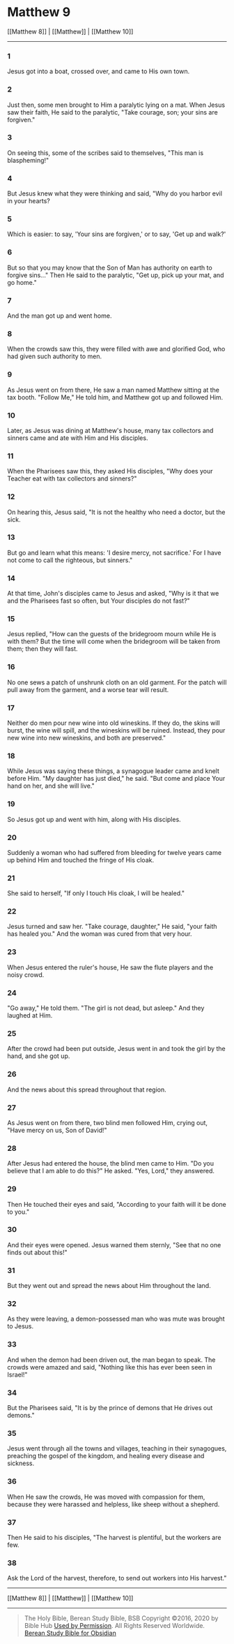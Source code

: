 # Matthew 9

[[Matthew 8]] | [[Matthew]] | [[Matthew 10]]

---

### 1
Jesus got into a boat, crossed over, and came to His own town.

### 2
Just then, some men brought to Him a paralytic lying on a mat. When Jesus saw their faith, He said to the paralytic, "Take courage, son; your sins are forgiven."

### 3
On seeing this, some of the scribes said to themselves, "This man is blaspheming!"

### 4
But Jesus knew what they were thinking and said, "Why do you harbor evil in your hearts?

### 5
Which is easier: to say, 'Your sins are forgiven,' or to say, 'Get up and walk?'

### 6
But so that you may know that the Son of Man has authority on earth to forgive sins..." Then He said to the paralytic, "Get up, pick up your mat, and go home."

### 7
And the man got up and went home.

### 8
When the crowds saw this, they were filled with awe and glorified God, who had given such authority to men.

### 9
As Jesus went on from there, He saw a man named Matthew sitting at the tax booth. "Follow Me," He told him, and Matthew got up and followed Him.

### 10
Later, as Jesus was dining at Matthew's house, many tax collectors and sinners came and ate with Him and His disciples.

### 11
When the Pharisees saw this, they asked His disciples, "Why does your Teacher eat with tax collectors and sinners?"

### 12
On hearing this, Jesus said, "It is not the healthy who need a doctor, but the sick.

### 13
But go and learn what this means: 'I desire mercy, not sacrifice.' For I have not come to call the righteous, but sinners."

### 14
At that time, John's disciples came to Jesus and asked, "Why is it that we and the Pharisees fast so often, but Your disciples do not fast?"

### 15
Jesus replied, "How can the guests of the bridegroom mourn while He is with them? But the time will come when the bridegroom will be taken from them; then they will fast.

### 16
No one sews a patch of unshrunk cloth on an old garment. For the patch will pull away from the garment, and a worse tear will result.

### 17
Neither do men pour new wine into old wineskins. If they do, the skins will burst, the wine will spill, and the wineskins will be ruined. Instead, they pour new wine into new wineskins, and both are preserved."

### 18
While Jesus was saying these things, a synagogue leader came and knelt before Him. "My daughter has just died," he said. "But come and place Your hand on her, and she will live."

### 19
So Jesus got up and went with him, along with His disciples.

### 20
Suddenly a woman who had suffered from bleeding for twelve years came up behind Him and touched the fringe of His cloak.

### 21
She said to herself, "If only I touch His cloak, I will be healed."

### 22
Jesus turned and saw her. "Take courage, daughter," He said, "your faith has healed you." And the woman was cured from that very hour.

### 23
When Jesus entered the ruler's house, He saw the flute players and the noisy crowd.

### 24
"Go away," He told them. "The girl is not dead, but asleep." And they laughed at Him.

### 25
After the crowd had been put outside, Jesus went in and took the girl by the hand, and she got up.

### 26
And the news about this spread throughout that region.

### 27
As Jesus went on from there, two blind men followed Him, crying out, "Have mercy on us, Son of David!"

### 28
After Jesus had entered the house, the blind men came to Him. "Do you believe that I am able to do this?" He asked. "Yes, Lord," they answered.

### 29
Then He touched their eyes and said, "According to your faith will it be done to you."

### 30
And their eyes were opened. Jesus warned them sternly, "See that no one finds out about this!"

### 31
But they went out and spread the news about Him throughout the land.

### 32
As they were leaving, a demon-possessed man who was mute was brought to Jesus.

### 33
And when the demon had been driven out, the man began to speak. The crowds were amazed and said, "Nothing like this has ever been seen in Israel!"

### 34
But the Pharisees said, "It is by the prince of demons that He drives out demons."

### 35
Jesus went through all the towns and villages, teaching in their synagogues, preaching the gospel of the kingdom, and healing every disease and sickness.

### 36
When He saw the crowds, He was moved with compassion for them, because they were harassed and helpless, like sheep without a shepherd.

### 37
Then He said to his disciples, "The harvest is plentiful, but the workers are few.

### 38
Ask the Lord of the harvest, therefore, to send out workers into His harvest."

---

[[Matthew 8]] | [[Matthew]] | [[Matthew 10]]

---

> The Holy Bible, Berean Study Bible, BSB
> Copyright &copy;2016, 2020 by Bible Hub
> [Used by Permission](https://berean.bible/terms.htm). All Rights Reserved Worldwide.
> [Berean Study Bible for Obsidian](https://github.com/gapmiss/berean-study-bible-for-obsidian)</small>

